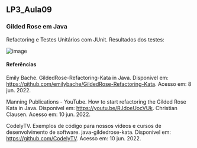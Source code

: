 ## LP3_Aula09

### Gilded Rose em Java
Refactoring e Testes Unitários com JUnit. Resultados dos testes:  

![image](https://user-images.githubusercontent.com/70042571/173731727-e2c4c22f-96bd-4995-abeb-148af01c6111.png)  

#### Referências  

Emily Bache. GildedRose-Refactoring-Kata in Java. Disponível em: https://github.com/emilybache/GildedRose-Refactoring-Kata. Acesso em: 8 jun. 2022.  

Manning Publications - YouTube. How to start refactoring the Gilded Rose Kata in Java. Disponível em: https://youtu.be/RJdoeUocVUk. Christian Clausen. Acesso em: 10 jun. 2022.  

CodelyTV. Exemplos de código para nossos vídeos e cursos de desenvolvimento de software. java-gildedrose-kata. Disponível em: https://github.com/CodelyTV. Acesso em: 10 jun. 2022.     
 
